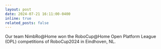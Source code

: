 ```yaml
---
layout: post
date: 2024-07-21 16:11:00-0400
inline: true
related_posts: false
---
```


Our team NimbRo@Home won the RoboCup@Home Open Platform League (OPL) competitions of RoboCup2024 in Eindhoven, NL.
